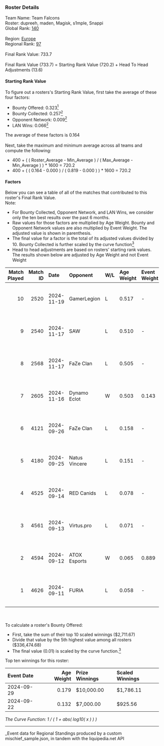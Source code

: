 ### Roster Details<br />
Team Name: Team Falcons<br />
Roster: dupreeh, maden, Magisk, s1mple, Snappi<br />
Global Rank: [140](../../standings_global_2025_03_01.md)<br />
<br />
Region: [Europe]( ../../standings_europe_2025_03_01.md)<br />
Regional Rank: [97]( ../../standings_europe_2025_03_01.md)<br />
<br />
Final Rank Value:  733.7<br />
<br />
Final Rank Value (733.7) = Starting Rank Value (720.2) + Head To Head Adjustments (13.6)<br />

#### Starting Rank Value<br />
To figure out a rosters's Starting Rank Value, first take the average of these four factors:<br />
- Bounty Offered: 0.323[<sup>1</sup>](#table2)
- Bounty Collected: 0.257[<sup>2</sup>](#table1)
- Opponent Network: 0.009[<sup>2</sup>](#table1)
- LAN Wins: 0.066[<sup>2</sup>](#table1)

The average of these factors is 0.164<br />
<br />
Next, take the maximum and minimum average across all teams and compute the following:<br />
- 400 + ( ( Roster_Average - Min_Average ) / ( Max_Average - Min_Average ) ) * 1600 = 720.2
- 400 + ( ( 0.164 - 0.000 ) / ( 0.819 - 0.000 ) ) * 1600 = 720.2


#### Factors<br />
Below you can see a table of all of the matches that contributed to this roster's Final Rank Value.<br />
Note:<br />

- For Bounty Collected, Opponent Network, and LAN Wins, we consider only the ten best results over the past 6 months.
- Raw values for those factors are multiplied by Age Weight. Bounty and Opponent Network values are also multiplied by Event Weight. The adjusted value is shown in parenthesis.
- The final value for a factor is the total of its adjusted values divided by 10. Bounty Collected is further scaled by the curve function[<sup>3</sup>](#curveFunction)
- Head to head adjustments are based on rosters' starting rank values. The results shown below are adjusted by Age Weight and not Event Weight
<span id="table1"></span><br />


| Match Played | Match ID | Date       | Opponent      | W/L | Age Weight | Event Weight | Bounty Collected | Opponent Network | LAN Wins  | H2H Adj. | Roster                                   |
| -: | -: | :- | :- | :- | :- | :- | :- | :- | :- | -: | :- |
|           10 |     2520 | 2024-11-19 | GamerLegion   | L   | 0.517      | -            | -                | -                | -         |    -0.16 | dupreeh, maden, Magisk, s1mple, Snappi   |
|            9 |     2540 | 2024-11-17 | SAW           | L   | 0.510      | -            | -                | -                | -         |    -0.78 | dupreeh, maden, Magisk, s1mple, Snappi   |
|            8 |     2568 | 2024-11-17 | FaZe Clan     | L   | 0.505      | -            | -                | -                | -         |    -0.03 | dupreeh, maden, Magisk, s1mple, Snappi   |
|            7 |     2605 | 2024-11-16 | Dynamo Eclot  | W   | 0.503      | 0.143        | 0.127 (0.009)    | 0.674 (0.048)    | 1 (0.503) |    13.64 | dupreeh, maden, Magisk, s1mple, Snappi   |
|            6 |     4121 | 2024-09-26 | FaZe Clan     | L   | 0.158      | -            | -                | -                | -         |    -0.01 | dupreeh, maden, Magisk, Snappi, SunPayus |
|            5 |     4180 | 2024-09-25 | Natus Vincere | L   | 0.151      | -            | -                | -                | -         |    -0.02 | dupreeh, maden, Magisk, Snappi, SunPayus |
|            4 |     4525 | 2024-09-14 | RED Canids    | L   | 0.078      | -            | -                | -                | -         |    -0.82 | dupreeh, maden, Magisk, Snappi, SunPayus |
|            3 |     4561 | 2024-09-13 | Virtus.pro    | L   | 0.071      | -            | -                | -                | -         |    -0.01 | dupreeh, maden, Magisk, Snappi, SunPayus |
|            2 |     4594 | 2024-09-12 | ATOX Esports  | W   | 0.065      | 0.889        | 0.064 (0.004)    | 0.711 (0.041)    | 1 (0.065) |     1.78 | dupreeh, maden, Magisk, Snappi, SunPayus |
|            1 |     4626 | 2024-09-11 | FURIA         | L   | 0.058      | -            | -                | -                | -         |    -0.03 | dupreeh, maden, Magisk, Snappi, SunPayus |

<br />
<span id="table2"></span><br />
To calculate a roster's Bounty Offered:<br />

- First, take the sum of their top 10 scaled winnings ($2,711.67)
- Divide that value by the 5th highest value among all rosters ($336,474.68)
- The final value (0.01) is scaled by the curve function.[<sup>3</sup>](#curveFunction)

Top ten winnings for this roster:<br />

| Event Date | Age Weight | Prize Winnings | Scaled Winnings |
| :- | -: | :- | :- |
| 2024-09-29 |      0.179 | $10,000.00     | $1,786.11       |
| 2024-09-22 |      0.132 | $7,000.00      | $925.56         |


<span id="curveFunction"></span>_The Curve Function: 1 / ( 1 + abs( log10( x ) ) )_<br />

---
_Event data for Regional Standings produced by a custom mischief_sample.json, in tandem with the liquipedia.net API<br />
